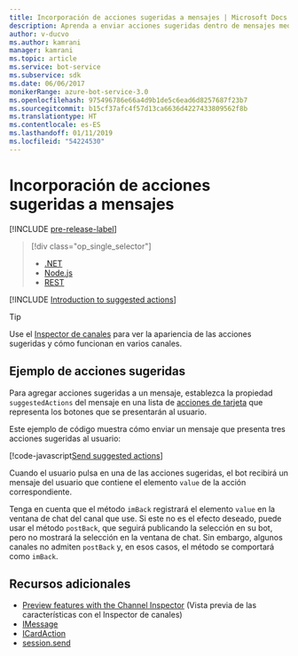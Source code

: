 ```yaml
---
title: Incorporación de acciones sugeridas a mensajes | Microsoft Docs
description: Aprenda a enviar acciones sugeridas dentro de mensajes mediante Bot Framework SDK para Node.js.
author: v-ducvo
ms.author: kamrani
manager: kamrani
ms.topic: article
ms.service: bot-service
ms.subservice: sdk
ms.date: 06/06/2017
monikerRange: azure-bot-service-3.0
ms.openlocfilehash: 975496786e66a4d9b1de5c6ead6d8257687f23b7
ms.sourcegitcommit: b15cf37afc4f57d13ca6636d4227433809562f8b
ms.translationtype: HT
ms.contentlocale: es-ES
ms.lasthandoff: 01/11/2019
ms.locfileid: "54224530"
---
```

# <a name="add-suggested-actions-to-messages"></a>Incorporación de acciones sugeridas a mensajes

[!INCLUDE [pre-release-label](../includes/pre-release-label-v3.md)]

> [!div class="op_single_selector"]
> - [.NET](../dotnet/bot-builder-dotnet-add-suggested-actions.md)
> - [Node.js](../nodejs/bot-builder-nodejs-send-suggested-actions.md)
> - [REST](../rest-api/bot-framework-rest-connector-add-suggested-actions.md)

[!INCLUDE [Introduction to suggested actions](../includes/snippet-suggested-actions-intro.md)]

> [!TIP]
> Use el [Inspector de canales][channelInspector] para ver la apariencia de las acciones sugeridas y cómo funcionan en varios canales.

## <a name="suggested-actions-example"></a>Ejemplo de acciones sugeridas

Para agregar acciones sugeridas a un mensaje, establezca la propiedad `suggestedActions` del mensaje en una lista de [acciones de tarjeta][ICardAction] que representa los botones que se presentarán al usuario.

Este ejemplo de código muestra cómo enviar un mensaje que presenta tres acciones sugeridas al usuario:

[!code-javascript[Send suggested actions](../includes/code/node-send-suggested-actions.js#sendSuggestedActions)]

Cuando el usuario pulsa en una de las acciones sugeridas, el bot recibirá un mensaje del usuario que contiene el elemento `value` de la acción correspondiente.

Tenga en cuenta que el método `imBack` registrará el elemento `value` en la ventana de chat del canal que use. Si este no es el efecto deseado, puede usar el método `postBack`, que seguirá publicando la selección en su bot, pero no mostrará la selección en la ventana de chat. Sin embargo, algunos canales no admiten `postBack` y, en esos casos, el método se comportará como `imBack`.

## <a name="additional-resources"></a>Recursos adicionales

* [Preview features with the Channel Inspector][inspector] (Vista previa de las características con el Inspector de canales)
* [IMessage][IMessage]
* [ICardAction][ICardAction]
* [session.send][SessionSend]

[IMessage]: http://docs.botframework.com/en-us/node/builder/chat-reference/interfaces/_botbuilder_d_.imessage

[SessionSend]: https://docs.botframework.com/en-us/node/builder/chat-reference/classes/_botbuilder_d_.session.html#send

[ICardAction]: https://docs.botframework.com/en-us/node/builder/chat-reference/interfaces/_botbuilder_d_.icardaction.html

[inspector]: ../bot-service-channel-inspector.md

[channelInspector]: ../bot-service-channel-inspector.md

